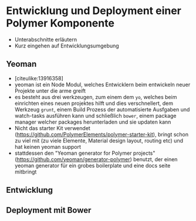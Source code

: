 # Entwicklung und Deployment einer Polymer Komponente

- Unterabschnitte erläutern
- Kurz eingehen auf Entwicklungsumgebung


## Yeoman

- [citeulike:13916358]
- yeoman ist ein Node Modul, welches Entwicklern beim entwickeln neuer Projekte unter die arme greift
- es besteht aus drei werkzeugen, zum einem dem `yo`, welches beim einrichten eines neuen projektes hilft und dies verschnellert, dem Werkzeug `grunt`, einem Build Prozess der automatisierte Ausfgaben und watch-tasks ausführen kann und schließlich `bower`, einem package manager welcher packages herunterladen und sie updaten kann
- Nicht das starter Kit verwendet (https://github.com/PolymerElements/polymer-starter-kit), bringt schon zu viel mit (zu viele Elemente, Material design layout, routing etc) und hat keinen yeoman support
- stattdessen den "Yeoman generator for Polymer projects" (https://github.com/yeoman/generator-polymer) benutzt, der einen yeoman generator für ein grobes boilerplate und eine docs seite mitbringt

## Entwicklung

## Deployment mit Bower

